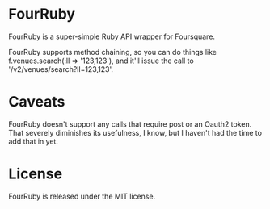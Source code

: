 # FourRuby

FourRuby is a super-simple Ruby API wrapper for Foursquare. 

FourRuby supports method chaining, so you can do things like f.venues.search(:ll => '123,123'), and it'll issue the call to '/v2/venues/search?ll=123,123'.

# Caveats

FourRuby doesn't support any calls that require post or an Oauth2 token. That severely diminishes its usefulness, I know, but I haven't had the time to add that in yet.

# License

FourRuby is released under the MIT license.